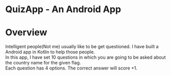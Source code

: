 # QuizApp - An Android App
<h1>Overview</h1>
<p>Intelligent people(Not me) usually like to be get questioned. I have built a Android app in Kotlin to help those people.<br>In this app, I have set 10 questions in which you are going to be asked about the country name for the given flag.<br>Each question has 4 options. The correct answer will score +1.</p>
